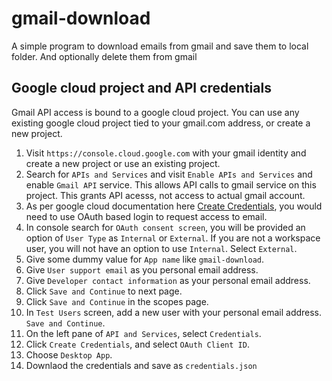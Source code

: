 # gmail-download

A simple program to download emails from gmail and save them to local folder. And optionally delete them from gmail

## Google cloud project and API credentials

Gmail API access is bound to a google cloud project. You can use any existing google cloud project tied to your gmail.com address, or create a new project. 

1. Visit `https://console.cloud.google.com` with your gmail identity and create a new project or use an existing project.
2. Search for `APIs and Services` and visit `Enable APIs and Services` and enable `Gmail API` service. This allows API calls to gmail service on this project. This grants API acesss, not access to actual gmail account.
3. As per google cloud documentation here [Create Credentials](https://developers.google.com/workspace/guides/create-credentials#choose_the_access_credential_that_is_right_for_you), you would need to use OAuth based login to request access to email.
4. In console search for `OAuth consent screen`, you will be provided an option of `User Type` as `Internal` or `External`. If you are not a workspace user, you will not have an option to use `Internal`. Select `External`.
  1. Give some dummy value for `App name` like `gmail-download`.
  2. Give `User support email` as you personal email address.
  3. Give `Developer contact information` as your personal email address.
  4. Click `Save and Continue` to next page.
  5. Click `Save and Continue` in the scopes page.
  6. In `Test Users` screen, add a new user with your personal email address. `Save and Continue`.
5. On the left pane of `API and Services`, select `Credentials`.
  1. Click `Create Credentials`, and select `OAuth Client ID`.
  2. Choose `Desktop App`.
6. Downlaod the credentials and save as `credentials.json`



